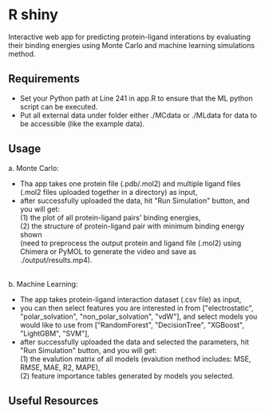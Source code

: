 # R shiny

Interactive web app for predicting protein-ligand interations by evaluating their binding energies using Monte Carlo and machine learning simulations method.

## Requirements

- Set your Python path at Line 241 in app.R to ensure that the ML python script can be executed.
- Put all external data under folder either ./MCdata or ./MLdata for data to be accessible (like the example data).

## Usage

a. Monte Carlo:<br />
- Tha app takes one protein file (.pdb/.mol2) and multiple ligand files (.mol2 files uploaded together in a directory) as input,<br />
- after successfully uploaded the data, hit "Run Simulation" button, and you will get:<br />
  (1) the plot of all protein-ligand pairs' binding energies,<br />
  (2) the structure of protein-ligand pair with minimum binding energy shown<br />
  (need to preprocess the output protein and ligand file (.mol2) using Chimera or PyMOL to generate the video and save as ./output/results.mp4).<br />
   <br />
      
b. Machine Learning:<br />
- The app takes protein-ligand interaction dataset (.csv file) as input,<br />
- you can then select features you are interested in from ["electrostatic", "polar_solvation", "non_polar_solvation", "vdW"], 
  and select models you would like to use from ["RandomForest", "DecisionTree", "XGBoost", "LightGBM", "SVM"],<br />
- after successfully uploaded the data and selected the parameters, hit "Run Simulation" button, and you will get:<br />
  (1) the evalution matrix of all models (evalution method includes: MSE, RMSE, MAE, R2, MAPE),<br />
  (2) feature importance tables generated by models you selected.<br />

## Useful Resources



